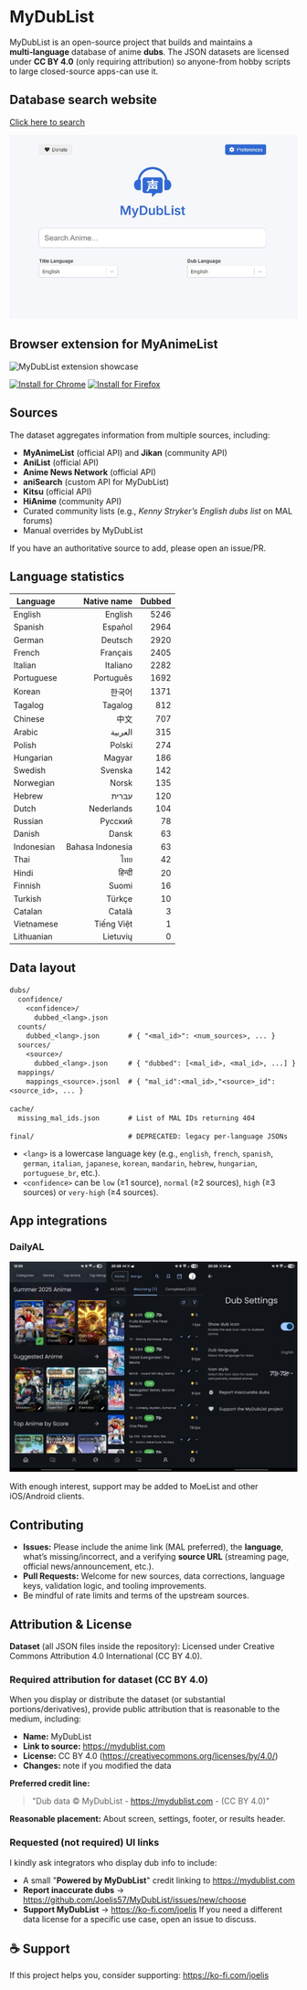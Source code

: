 # MyDubList

MyDubList is an open-source project that builds and maintains a **multi‑language** database of anime **dubs**.
The JSON datasets are licensed under **CC BY 4.0** (only requiring attribution) so anyone-from hobby scripts to large closed-source apps-can use it.


## Database search website

[Click here to search](https://mydublist.com)

![MyDubList Search](https://raw.githubusercontent.com/Joelis57/MyDubList/main/images/mydublist.com.jpg)

## Browser extension for MyAnimeList

![MyDubList extension showcase](https://raw.githubusercontent.com/Joelis57/MyDubList/main/images/extension-showcase.gif)

[![Install for Chrome](https://img.shields.io/badge/Install-Chrome%20Web%20Store-4285F4?logo=google-chrome&logoColor=white)](https://chrome.google.com/webstore/detail/mydublist/hdpppphfhlhmehghmndopednfpbimkco)
[![Install for Firefox](https://img.shields.io/badge/Install-Firefox%20Add--ons-FF7139?logo=firefox-browser&logoColor=white)](https://addons.mozilla.org/en-US/firefox/addon/mydublist)

## Sources

The dataset aggregates information from multiple sources, including:

- **MyAnimeList** (official API) and **Jikan** (community API)
- **AniList** (official API)
- **Anime News Network** (official API)
- **aniSearch** (custom API for MyDubList)
- **Kitsu** (official API)
- **HiAnime** (community API)
- Curated community lists (e.g., *Kenny Stryker’s English dubs list* on MAL forums)
- Manual overrides by MyDubList

If you have an authoritative source to add, please open an issue/PR.

## Language statistics

<!-- LANG-STATS:START -->
| Language | Native name | Dubbed |
|---|---:|---:|
| English | English | 5246 |
| Spanish | Español | 2964 |
| German | Deutsch | 2920 |
| French | Français | 2405 |
| Italian | Italiano | 2282 |
| Portuguese | Português | 1692 |
| Korean | 한국어 | 1371 |
| Tagalog | Tagalog | 812 |
| Chinese | 中文 | 707 |
| Arabic | العربية | 315 |
| Polish | Polski | 274 |
| Hungarian | Magyar | 186 |
| Swedish | Svenska | 142 |
| Norwegian | Norsk | 135 |
| Hebrew | עברית | 120 |
| Dutch | Nederlands | 104 |
| Russian | Русский | 78 |
| Danish | Dansk | 63 |
| Indonesian | Bahasa Indonesia | 63 |
| Thai | ไทย | 42 |
| Hindi | हिन्दी | 20 |
| Finnish | Suomi | 16 |
| Turkish | Türkçe | 10 |
| Catalan | Català | 3 |
| Vietnamese | Tiếng Việt | 1 |
| Lithuanian | Lietuvių | 0 |
<!-- LANG-STATS:END -->

## Data layout

```
dubs/
  confidence/
    <confidence>/
      dubbed_<lang>.json
  counts/
    dubbed_<lang>.json       # { "<mal_id>": <num_sources>, ... }
  sources/
    <source>/
      dubbed_<lang>.json     # { "dubbed": [<mal_id>, <mal_id>, ...] }
  mappings/
    mappings_<source>.jsonl  # { "mal_id":<mal_id>,"<source>_id":<source_id>, ... }

cache/
  missing_mal_ids.json       # List of MAL IDs returning 404

final/                       # DEPRECATED: legacy per‑language JSONs
```

- `<lang>` is a lowercase language key (e.g., `english`, `french`, `spanish`, `german`, `italian`, `japanese`, `korean`, `mandarin`, `hebrew`, `hungarian`, `portuguese_br`, etc.).
- `<confidence>` can be `low` (≥1 source), `normal` (≥2 sources), `high` (≥3 sources) or `very-high` (≥4 sources).

## App integrations

### DailyAL
![DailyAL integration](https://raw.githubusercontent.com/Joelis57/MyDubList/main/images/DailyAL.jpg)

With enough interest, support may be added to MoeList and other iOS/Android clients.

## Contributing

- **Issues:** Please include the anime link (MAL preferred), the **language**, what’s missing/incorrect, and a verifying **source URL** (streaming page, official news/announcement, etc.).
- **Pull Requests:** Welcome for new sources, data corrections, language keys, validation logic, and tooling improvements.
- Be mindful of rate limits and terms of the upstream sources.

## Attribution & License

**Dataset** (all JSON files inside the repository): Licensed under Creative Commons Attribution 4.0 International (CC BY 4.0).  

### Required attribution for dataset (CC BY 4.0)

When you display or distribute the dataset (or substantial portions/derivatives), provide public attribution that is reasonable to the medium, including:
- **Name:** MyDubList
- **Link to source:** https://mydublist.com
- **License:** CC BY 4.0 (https://creativecommons.org/licenses/by/4.0/)
- **Changes:** note if you modified the data

**Preferred credit line:**
> "Dub data © MyDubList - https://mydublist.com - (CC BY 4.0)"

**Reasonable placement:** About screen, settings, footer, or results header.

### Requested (not required) UI links

I kindly ask integrators who display dub info to include:
- A small "**Powered by MyDubList**" credit linking to https://mydublist.com  
- **Report inaccurate dubs** → https://github.com/Joelis57/MyDubList/issues/new/choose  
- **Support MyDubList** → https://ko-fi.com/joelis
If you need a different data license for a specific use case, open an issue to discuss.

## ☕ Support

If this project helps you, consider supporting: https://ko-fi.com/joelis
